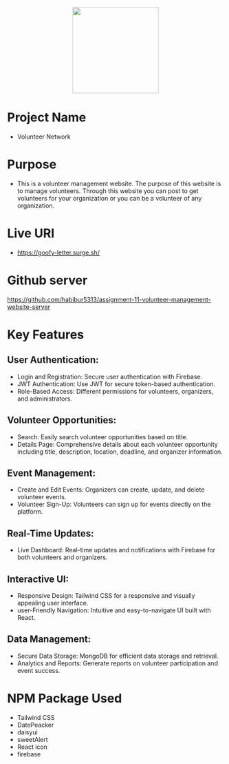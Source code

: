 <div align="center">
  <img height="200" src="https://i.ibb.co.com/gvLWWq6/Screenshot-2025-01-08-160845.png"  />
</div>

###

# Project Name
- Volunteer Network

# Purpose
- This is a volunteer management website. The purpose of this website is to manage volunteers. Through this website you can post to get volunteers for your organization or you can be a volunteer of any organization.

# Live URl
- https://goofy-letter.surge.sh/

# Github server
https://github.com/habibur5313/assignment-11-volunteer-management-website-server

# Key Features
## User Authentication:
- Login and Registration: Secure user authentication with Firebase.
- JWT Authentication: Use JWT for secure token-based authentication.
- Role-Based Access: Different permissions for volunteers, organizers, and administrators.

## Volunteer Opportunities:
- Search: Easily search volunteer opportunities based on title.
- Details Page: Comprehensive details about each volunteer opportunity including title, description, location, deadline, and organizer information.

## Event Management:
- Create and Edit Events: Organizers can create, update, and delete volunteer events.
- Volunteer Sign-Up: Volunteers can sign up for events directly on the platform.

## Real-Time Updates:
- Live Dashboard: Real-time updates and notifications with Firebase for both volunteers and organizers.

## Interactive UI:
- Responsive Design: Tailwind CSS for a responsive and visually appealing user interface.
- user-Friendly Navigation: Intuitive and easy-to-navigate UI built with React.

## Data Management:
- Secure Data Storage: MongoDB for efficient data storage and retrieval.
- Analytics and Reports: Generate reports on volunteer participation and event success.

# NPM Package Used
- Tailwind CSS
- DatePeacker
- daisyui
- sweetAlert
- React icon
- firebase
